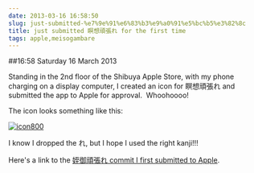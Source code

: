 ```yaml
---
date: 2013-03-16 16:58:50
slug: just-submitted-%e7%9e%91%e6%83%b3%e9%a0%91%e5%bc%b5%e3%82%8c
title: just submitted 瞑想頑張れ for the first time
tags: apple,meisogambare
---
```


##16:58 Saturday 16 March 2013

Standing in the 2nd floor of the Shibuya Apple Store, with my phone charging on a display computer, I created an icon for 瞑想頑張れ and submitted the app to Apple for approval.  Whoohoooo!

The icon looks something like this:

[![icon800](/images/2013/03/icon800.png)](/images/2013/03/icon800.png)

I know I dropped the れ, but I hope I used the right kanji!!!

Here's a link to the [姪御頑張れ commit I first submitted to Apple](https://github.com/thunderrabbit/meiso-gambare/tree/c6214f2ba1dcd10223adfd226a63049f66169ac3).
